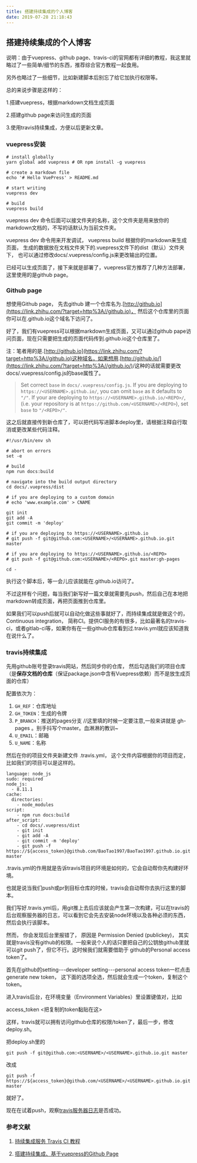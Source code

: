 ```yaml
---
title: 搭建持续集成的个人博客
date: 2019-07-28 21:18:43
---
```


## 搭建持续集成的个人博客

说明：由于vuepress、github page、travis-ci的官网都有详细的教程，我这里就略过了一些简单/细节的东西，推荐综合官方教程一起食用。

另外也略过了一些细节，比如新建脚本后别忘了给它加执行权限等。

总的来说步骤是这样的：

1.搭建vuepress，根据markdown文档生成页面

2.搭建github page来访问生成的页面

3.使用travis持续集成，方便以后更新文章。

### **vuepress安装**

```text
# install globally
yarn global add vuepress # OR npm install -g vuepress

# create a markdown file
echo '# Hello VuePress' > README.md

# start writing
vuepress dev

# build
vuepress build
```

vuepress dev 命令后面可以接文件夹的名称，这个文件夹是用来放你的markdown文档的，不写的话默认为当前文件夹。

vuepress dev 命令用来开发调试， vuepress build 根据你的markdown来生成页面， 生成的数据放在文档文件夹下的.vuepress文件下的dist（默认）文件夹下， 也可以通过修改docs/.vuepress/config.js来更改输出的位置。

已经可以生成页面了，接下来就是部署了，vuepress官方推荐了几种方法部署，这里使用的是github page。

### **Github page**

想使用Github page， 先去github 建一个仓库名为<yourusername>.[http://github.io](https://link.zhihu.com/?target=http%3A//github.io)， 然后这个仓库里的页面你可以在<yourusername>.github.io这个域名下访问了。

好了，我们有vuepress可以根据markdown生成页面，又可以通过github pape访问页面，现在只需要把生成的页面代码传到<yourusername>.github.io这个仓库里了。

注：笔者用的是<yourusername>.[http://github.io](https://link.zhihu.com/?target=http%3A//github.io)这种域名，如果想用<USERNAME>.[http://github.io/](https://link.zhihu.com/?target=http%3A//github.io/)<REPO>/这种的话就需要更改docs/.vuepress/config.js的base属性了。

> Set correct `base` in `docs/.vuepress/config.js`.
> If you are deploying to `https://<USERNAME>.github.io/`, you can omit `base` as it defaults to `"/"`.
> If your are deploying to `https://<USERNAME>.github.io/<REPO>/`, (i.e. your repository is at `https://github.com/<USERNAME>/<REPO>`), set `base` to `"/<REPO>/"`.

这之后就直接传到新仓库了，可以把代码写进脚本deploy里，请根据注释自行取消或更改某些代码注释。

```text
#!/usr/bin/env sh

# abort on errors
set -e

# build
npm run docs:build

# navigate into the build output directory
cd docs/.vuepress/dist

# if you are deploying to a custom domain
# echo 'www.example.com' > CNAME

git init
git add -A
git commit -m 'deploy'

# if you are deploying to https://<USERNAME>.github.io
# git push -f git@github.com:<USERNAME>/<USERNAME>.github.io.git master

# if you are deploying to https://<USERNAME>.github.io/<REPO>
# git push -f git@github.com:<USERNAME>/<REPO>.git master:gh-pages

cd -
```

执行这个脚本后，等一会儿应该就能在<yourusername>.github.io访问了。

不过这样有个问题，每当我们新写好一篇文章就需要先push，然后自己在本地把markdown转成页面，再把页面推到仓库里。

如果我们可以push后就可以自动化做这些事就好了，而持续集成就是做这个的， Continuous integration， 简称CI。提供CI服务的有很多，比如最著名的travis-ci，或者gitlab-ci等，如果你有在一些github仓库看到过.travis.yml就应该知道我在说什么了。

### **travis持续集成**

先用github账号登录travis网站，然后同步你的仓库， 然后勾选我们的项目仓库（是**保存文档的仓库**（保证package.json中含有Vuepress依赖）而不是放生成页面的仓库）

配置依次为：

1. `GH_REF`：仓库地址
2. `GH_TOKEN`：生成的令牌
3. `P_BRANCH`：推送的pages分支 //这里填的时候一定要注意,一般来讲就是 gh-pages 。别手抖写个master。血淋淋的教训~
4. `U_EMAIL`：邮箱
5. `U_NAME`：名称

然后在你的项目文件夹新建文件 .travis.yml， 这个文件内容根据你的项目而定，比如我们的项目可以是这样的。

```text
language: node_js
sudo: required
node_js:
  - 8.11.1
cache:
  directories:
    - node_modules
script:
    - npm run docs:build
after_script:
    - cd docs/.vuepress/dist
    - git init
    - git add -A
    - git commit -m 'deploy'
    - git push -f https://${access_token}@github.com/BaoTao1997/BaoTao1997.github.io.git master
```

.travis.yml的作用就是告诉travis项目的环境是如何的，它会自动帮你先构建好环境。

也就是说当我们push或pr到目标仓库的时候，travis会自动帮你去执行这里的脚本。

我们写好.travis.yml后，用git推上去后应该就会产生第一次构建，可以在travis的后台观察服务器的日志，可以看到它会先去安装node环境以及各种必须的东西，然后会执行该脚本。

然而， 你会发现后台里报错了， 原因是 Permission Denied (publickey)， 其实就是travis没有github的权限。一般来说个人的话只要把自己的公钥放github里就可以git push了，但它不行。这时候我们就需要借助于 github的Personal access token了。

首先在github的setting---developer setting---personal access token一栏点击generate new token， 这下面的选项全选，然后就会生成一个token，复制这个token。

进入travis后台，在环境变量（Environment Variables）里设置键值对，比如

access_token <把复制的token黏贴在这>

这样，travis就可以拥有访问github仓库的权限/token了，最后一步，修改deploy.sh。

把deploy.sh里的

```text
git push -f git@github.com:<USERNAME>/<USERNAME>.github.io.git master
```

改成

```text
git push -f https://${access_token}@github.com/<USERNAME>/<USERNAME>.github.io.git master
```

就好了。

现在在试着push，观察[travis服务器日志](https://www.travis-ci.org)是否成功。

### 参考文献

1. [持续集成服务 Travis CI 教程](http://www.ruanyifeng.com/blog/2017/12/travis_ci_tutorial.html)

2. [搭建持续集成、基于vuepress的Github Page](https://zhuanlan.zhihu.com/p/36390666)